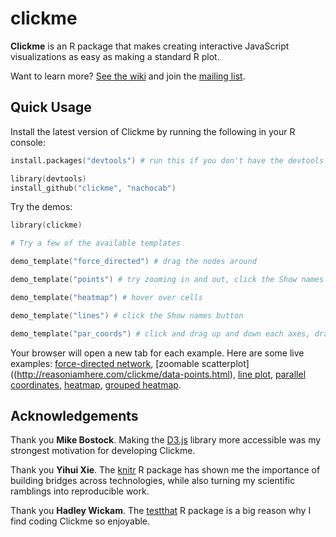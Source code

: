 # clickme

**Clickme** is an R package that makes creating interactive JavaScript visualizations as easy as making a standard R plot.

Want to learn more? [See the wiki](https://github.com/nachocab/clickme/wiki) and join the [mailing list](https://groups.google.com/d/forum/rclickme).

## Quick Usage

Install the latest version of Clickme by running the following in your R console:

```S
install.packages("devtools") # run this if you don't have the devtools package installed.

library(devtools)
install_github("clickme", "nachocab")
```

Try the demos:

```S
library(clickme)

# Try a few of the available templates

demo_template("force_directed") # drag the nodes around

demo_template("points") # try zooming in and out, click the Show names button, hover over points

demo_template("heatmap") # hover over cells

demo_template("lines") # click the Show names button

demo_template("par_coords") # click and drag up and down each axes, drag the axes horizontally (you need to run a local server for this one)
```

Your browser will open a new tab for each example. Here are some live examples: [force-directed network](http://reasoniamhere.com/clickme/data-lines.html), [zoomable scatterplot]((http://reasoniamhere.com/clickme/data-points.html), [line plot](http://reasoniamhere.com/clickme/data-lines.html), [parallel coordinates](http://reasoniamhere.com/clickme/data-par_coords.html), [heatmap](http://reasoniamhere.com/clickme/data-heatmap.html), [grouped heatmap](http://reasoniamhere.com/clickme/col_groups-heatmap.html).

## Acknowledgements
Thank you **Mike Bostock**. Making the [D3.js](http://d3js.org) library more accessible was my strongest motivation for developing Clickme.

Thank you **Yihui Xie**. The [knitr](https://github.com/yihui/knitr) R package has shown me the importance of building bridges across technologies, while also turning my scientific ramblings into reproducible work.

Thank you **Hadley Wickam**. The [testthat](https://github.com/hadley/test_that) R package is a big reason why I find coding Clickme so enjoyable.
